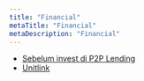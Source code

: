 ```yaml
---
title: "Financial"
metaTitle: "Financial"
metaDescription: "Financial"
---
```


-	[Sebelum invest di P2P Lending](https://twitter.com/danirachmat/status/1174848732216475648?s=20)
-	[Unitlink](https://www.instagram.com/stories/highlights/17842651222635556/)
